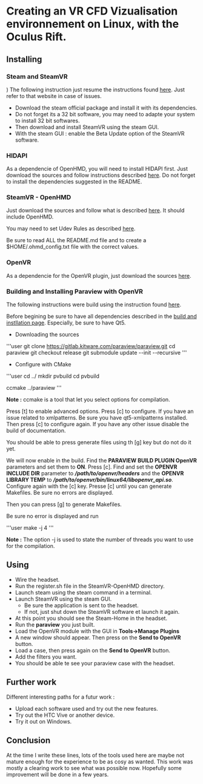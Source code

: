 # Creating an VR CFD Vizualisation environnement on Linux, with the Oculus Rift.

## Installing

### Steam and SteamVR
)
The following instruction just resume the instructions found [here](https://blog.ybalrid.info/2018/03/20/install-and-run-steamvr-on-archlinux-for-using-an-htc-vive-and-do-opengl-openvr-developement/).
Just refer to that website in case of issues. 

* Download the steam official package and install it with its dependencies.
* Do not forget its a 32 bit software, you may need to adapte your system to install 32 bit softwares.
* Then download and install SteamVR using the steam GUI.
* With the steam GUI : enable the Beta Update option of the SteamVR software.

### HIDAPI

As a dependencie of OpenHMD, you will need to install HIDAPI first.
Just download the sources and follow instructions described [here](https://github.com/signal11/hidapi).
Do not forget to install the dependencies suggested in the README.

### SteamVR - OpenHMD

Just download the sources and follow what is described [here](https://github.com/ChristophHaag/SteamVR-OpenHMD).
It should include OpenHMD.

You may need to set Udev Rules as described [here](https://github.com/OpenHMD/OpenHMD/wiki/Udev-rules-list).

Be sure to read ALL the README.md file and to create a $HOME/.ohmd_config.txt file with the correct values.

### OpenVR

As a dependencie for the OpenVR plugin, just download the sources [here](https://github.com/ValveSoftware/openvr.git).

### Building and Installing Paraview with OpenVR

The following instructions were build using the instruction found [here](https://www.paraview.org/Wiki/ParaView:Build_And_Install).

Before begining be sure to have all dependencies described in the [build and instllation page](https://www.paraview.org/Wiki/ParaView:Build_And_Install#Download_ParaView_Source_Code). Especially, be sure to have Qt5.

* Downloading the sources

'''user
git clone https://gitlab.kitware.com/paraview/paraview.git
cd paraview
git checkout release
git submodule update --init --recursive
''' 

* Configure with CMake

'''user
cd ../
mkdir pvbuild
cd pvbuild

ccmake ../paraview
'''

**Note :** ccmake is a tool that let you select options for compilation.

Press [t] to enable advanced options.
Press [c] to configure.
If you have an issue related to xmlpatterns. Be sure you have qt5-xmlpatterns installed.
Then press [c] to configure again. If you have any other issue disable the build of documentation.

You should be able to press generate files using th [g] key but do not do it yet.

We will now enable in the build. Find the **PARAVIEW BUILD PLUGIN OpenVR** parameters and set them to **ON**.
Press [c]. Find and set  the **OPENVR INCLUDE DIR** parameter to ***/path/to/openvr/headers*** and the **OPENVR LIBRARY TEMP** to ***/path/to/openvr/bin/linux64/libopenvr_api.so***. Configure again with the [c] key. Presse [c] until you can generate Makefiles.
Be sure no errors are displayed.

Then you can press [g] to generate Makefiles.

Be sure no error is displayed and run 

'''user
make -j 4
'''

**Note :** The option -j is used to state the number of threads you want to use for the compilation.

## Using

* Wire the headset.
* Run the register.sh file in the SteamVR-OpenHMD directory.
* Launch steam using the steam command in a terminal.
* Launch SteamVR using the steam GUI.
  * Be sure the application is sent to the headset.
  * If not, just shut down the SteamVR software et launch it again.
* At this point you should see the Steam-Home in the headset.
* Run the **paraview** you just built.
* Load the OpenVR module with the GUI in **Tools->Manage Plugins**
* A new window should appear. Then press on the **Send to OpenVR** button.
* Load a case, then press again on the **Send to OpenVR** button.
* Add the filters you want.
* You should be able te see your paraview case with the headset.

## Further work

Different interesting paths for a futur work :

* Upload each software used and try out the new features.
* Try out the HTC Vive or another device.
* Try it out on Windows.

## Conclusion

At the time I write these lines, lots of the tools used here are maybe not mature enough for the experience to be as cosy as wanted. This work was mostly a clearing work to see what was possible now. Hopefully some improvement will be done in a few years.
